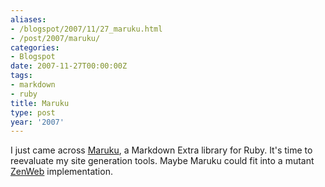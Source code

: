 ```yaml
---
aliases:
- /blogspot/2007/11/27_maruku.html
- /post/2007/maruku/
categories:
- Blogspot
date: 2007-11-27T00:00:00Z
tags:
- markdown
- ruby
title: Maruku
type: post
year: '2007'
---
```

I just came across <a href="http://maruku.rubyforge.org/maruku.html">Maruku</a>, a Markdown Extra library for Ruby. It's time to reevaluate my site generation tools. Maybe Maruku could fit into a mutant <a href="http://zenspider.com/ZSS/Products/ZenWeb/index.html">ZenWeb</a> implementation.
<!--more-->
